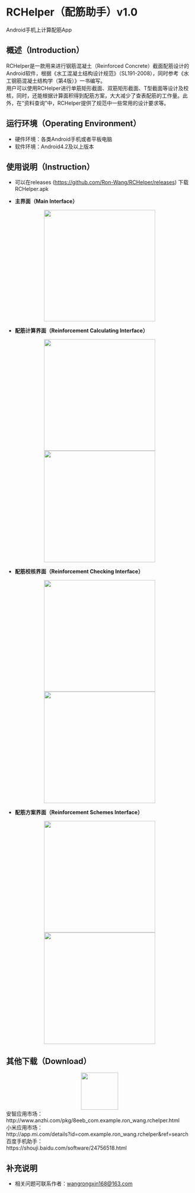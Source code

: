 # RCHelper（配筋助手）v1.0

Android手机上计算配筋App

## 概述（Introduction）

RCHelper是一款用来进行钢筋混凝土（Reinforced Concrete）截面配筋设计的Android软件，根据《水工混凝土结构设计规范》（SL191-2008），同时参考《水工钢筋混凝土结构学（第4版）》一书编写。  
用户可以使用RCHelper进行单筋矩形截面、双筋矩形截面、T型截面等设计及校核，同时，还能根据计算面积得到配筋方案，大大减少了查表配筋的工作量。此外，在“资料查询”中，RCHelper提供了规范中一些常用的设计要求等。  

## 运行环境（Operating Environment）

* 硬件环境：各类Android手机或者平板电脑
* 软件环境：Android4.2及以上版本

## 使用说明（Instruction）

* 可以在releases (https://github.com/Ron-Wang/RCHelper/releases) 下载RCHelper.apk

* **主界面（Main Interface）**  

<div align="center">
  <img src=https://github.com/Ron-Wang/RCHelper/blob/master/Image/SMain.png width=300dp>
</div>

* **配筋计算界面（Reinforcement Calculating Interface）**  

<div align="center">
  <img src=https://github.com/Ron-Wang/RCHelper/blob/master/Image/SCal_1.png width=300dp>
  <img src=https://github.com/Ron-Wang/RCHelper/blob/master/Image/SCal_2.png width=300dp>
</div>

* **配筋校核界面（Reinforcement Checking Interface）**  

<div align="center">
  <img src=https://github.com/Ron-Wang/RCHelper/blob/master/Image/SCheck_1.png width=300dp>
      
  <img src=https://github.com/Ron-Wang/RCHelper/blob/master/Image/SCheck_2.png width=300dp>
</div>

* **配筋方案界面（Reinforcement Schemes Interface）**  

<div align="center">
  <img src=https://github.com/Ron-Wang/RCHelper/blob/master/Image/SFind_1.png width=300dp>
  <img src=https://github.com/Ron-Wang/RCHelper/blob/master/Image/SFind_2.png width=300dp>
</div>

## 其他下载（Download）

<div align="center">
  <img src=https://github.com/Ron-Wang/RCHelper/blob/master/Image/scan.jpg width=100dp>
</div>
安智应用市场：</br>
http://www.anzhi.com/pkg/8eeb_com.example.ron_wang.rchelper.html</br>
小米应用市场：</br>
http://app.mi.com/details?id=com.example.ron_wang.rchelper&ref=search</br>
百度手机助手：</br>
https://shouji.baidu.com/software/24756518.html</br>
  
## 补充说明
* 相关问题可联系作者：wangrongxin168@163.com
